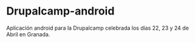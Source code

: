 # Drupalcamp-android
Aplicación android para la Drupalcamp celebrada los días 22, 23 y 24 de Abril en Granada.
